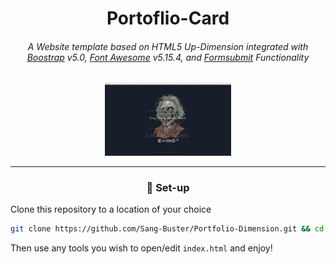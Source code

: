<div align="center">

<h1>Portoflio-Card</h1>

<h6>A Website template based on HTML5 Up-Dimension integrated with <a href="https://getbootstrap.com/docs/5.0/getting-started/introduction/">Boostrap</a> v5.0, <a href="https://fontawesome.com/v5/search">Font Awesome</a> v5.15.4, and <a href="https://formsubmit.co/">Formsubmit</a> Functionality</h6>

<a href="https://portfolio-dimension-sang-buster.vercel.app/" _target="blank">
<img src="README.assets/Web_Preview.png" alt="Web_Preview" width=40%/>
</a>

---

<h3>🚀 Set-up</h3>

</div>

Clone this repository to a location of your choice

```bash
git clone https://github.com/Sang-Buster/Portfolio-Dimension.git && cd Portfolio-Dimension && cd src
```
Then use any tools you wish to open/edit `index.html` and enjoy!
